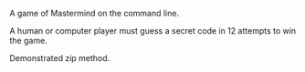 A game of Mastermind on the command line.

A human or computer player must guess a secret code in 12 attempts to win the game.

Demonstrated zip method.